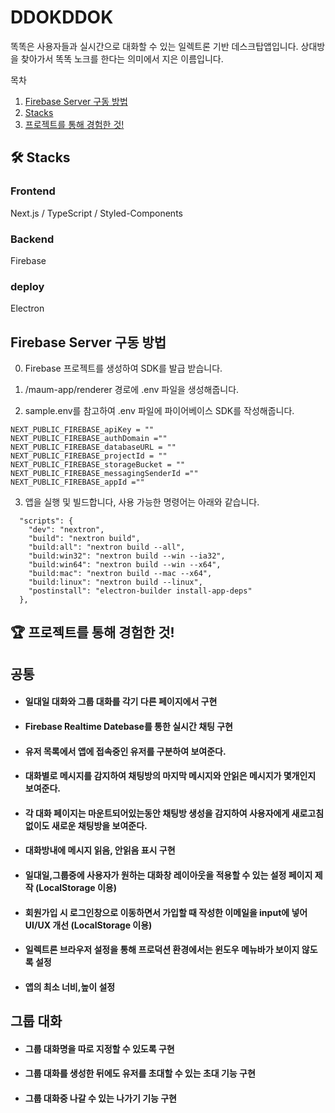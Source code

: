 # DDOKDDOK
똑똑은 사용자들과 실시간으로 대화할 수 있는 일렉트론 기반 데스크탑앱입니다.
상대방을 찾아가서 똑똑 노크를 한다는 의미에서 지은 이름입니다.


목차
1. [Firebase Server 구동 방법](#Firebase-Server-구동-방법)
2. [Stacks](#-stacks)
3. [프로젝트를 통해 경험한 것!](#-프로젝트를-통해-경험한-것)

## 🛠 Stacks
### Frontend
Next.js / TypeScript / Styled-Components 
### Backend
Firebase
### deploy
Electron

## Firebase Server 구동 방법
0. Firebase 프로젝트를 생성하여 SDK를 발급 받습니다. 
1. /maum-app/renderer 경로에 .env 파일을 생성해줍니다.

2. sample.env를 참고하여 .env 파일에 파이어베이스 SDK를 작성해줍니다.
````
NEXT_PUBLIC_FIREBASE_apiKey = ""
NEXT_PUBLIC_FIREBASE_authDomain =""
NEXT_PUBLIC_FIREBASE_databaseURL = ""
NEXT_PUBLIC_FIREBASE_projectId = ""
NEXT_PUBLIC_FIREBASE_storageBucket = ""
NEXT_PUBLIC_FIREBASE_messagingSenderId =""
NEXT_PUBLIC_FIREBASE_appId =""
````
3. 앱을 실행 및 빌드합니다, 사용 가능한 명령어는 아래와 같습니다.
````
  "scripts": {
    "dev": "nextron",
    "build": "nextron build",
    "build:all": "nextron build --all",
    "build:win32": "nextron build --win --ia32",
    "build:win64": "nextron build --win --x64",
    "build:mac": "nextron build --mac --x64",
    "build:linux": "nextron build --linux",
    "postinstall": "electron-builder install-app-deps"
  },
````


## 🏆 프로젝트를 통해 경험한 것!

## 공통
- #### 일대일 대화와 그룹 대화를 각기 다른 페이지에서 구현
- #### Firebase Realtime Datebase를 통한 실시간 채팅 구현
- #### 유저 목록에서 앱에 접속중인 유저를 구분하여 보여준다.
- #### 대화별로 메시지를 감지하여 채팅방의 마지막 메시지와 안읽은 메시지가 몇개인지 보여준다.
- #### 각 대화 페이지는 마운트되어있는동안 채팅방 생성을 감지하여 사용자에게 새로고침없이도 새로운 채팅방을 보여준다.   
- #### 대화방내에 메시지 읽음, 안읽음 표시 구현
- #### 일대일,그룹중에 사용자가 원하는 대화창 레이아웃을 적용할 수 있는 설정 페이지 제작 (LocalStorage 이용)
- #### 회원가입 시 로그인창으로 이동하면서 가입할 때 작성한 이메일을 input에 넣어 UI/UX 개선 (LocalStorage 이용)
- #### 일렉트론 브라우저 설정을 통해 프로덕션 환경에서는 윈도우 메뉴바가 보이지 않도록 설정
- #### 앱의 최소 너비,높이 설정

## 그룹 대화
- #### 그룹 대화명을 따로 지정할 수 있도록 구현
- #### 그룹 대화를 생성한 뒤에도 유저를 초대할 수 있는 초대 기능 구현
- #### 그룹 대화중 나갈 수 있는 나가기 기능 구현






